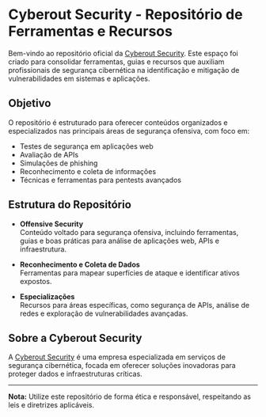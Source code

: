 # Cyberout Security - Repositório de Ferramentas e Recursos

Bem-vindo ao repositório oficial da [Cyberout Security](https://www.cyberout.com.br). Este espaço foi criado para consolidar ferramentas, guias e recursos que auxiliam profissionais de segurança cibernética na identificação e mitigação de vulnerabilidades em sistemas e aplicações.

## Objetivo

O repositório é estruturado para oferecer conteúdos organizados e especializados nas principais áreas de segurança ofensiva, com foco em:

- Testes de segurança em aplicações web
- Avaliação de APIs
- Simulações de phishing
- Reconhecimento e coleta de informações
- Técnicas e ferramentas para pentests avançados

## Estrutura do Repositório

- **Offensive Security**  
  Conteúdo voltado para segurança ofensiva, incluindo ferramentas, guias e boas práticas para análise de aplicações web, APIs e infraestrutura.

- **Reconhecimento e Coleta de Dados**  
  Ferramentas para mapear superfícies de ataque e identificar ativos expostos.

- **Especializações**  
  Recursos para áreas específicas, como segurança de APIs, análise de redes e exploração de vulnerabilidades avançadas.

## Sobre a Cyberout Security

A [Cyberout Security](https://www.cyberout.com.br) é uma empresa especializada em serviços de segurança cibernética, focada em oferecer soluções inovadoras para proteger dados e infraestruturas críticas.

---

**Nota:** Utilize este repositório de forma ética e responsável, respeitando as leis e diretrizes aplicáveis.

